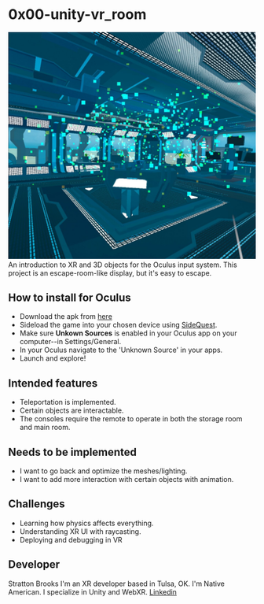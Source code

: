 # 0x00-unity-vr_room
 ![alt text](https://raw.githubusercontent.com/szbrooks2017/0x00-unity-vr_room/main/Assets/Images/vr_room_screenshot.jpg)
  An introduction to XR and 3D objects for the Oculus input system. This project is an escape-room-like display, but it's easy to escape.
 
 ## How to install for Oculus
 - Download the apk from [here](https://drive.google.com/file/d/1tZl-6tCvvK0zqAOLl7nTNqpEV0O9dMpc/view?usp=sharing)
 - Sideload the game into your chosen device using [SideQuest](https://sidequestvr.com/).
 - Make sure **Unkown Sources** is enabled in your Oculus app on your computer--in Settings/General.
 - In your Oculus navigate to the 'Unknown Source' in your apps.
 - Launch and explore!

 ## Intended features
 - Teleportation is implemented.
 - Certain objects are interactable.
 - The consoles require the remote to operate in both the storage room and main room.

## Needs to be implemented
- I want to go back and optimize the meshes/lighting.
- I want to add more interaction with certain objects with animation.

## Challenges
- Learning how physics affects everything.
- Understanding XR UI with raycasting.
- Deploying and debugging in VR

## Developer
Stratton Brooks
I'm an XR developer based in Tulsa, OK. I'm Native American. I specialize in Unity and WebXR.
[Linkedin](https://www.linkedin.com/in/stratton-brooks/)
 
